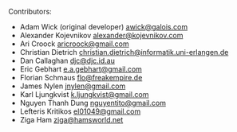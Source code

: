 Contributors:

* Adam Wick (original developer) <awick@galois.com>
* Alexander Kojevnikov <alexander@kojevnikov.com>
* Ari Croock <aricroock@gmail.com>
* Christian Dietrich <christian.dietrich@informatik.uni-erlangen.de>
* Dan Callaghan <djc@djc.id.au>
* Eric Gebhart <e.a.gebhart@gmail.com>
* Florian Schmaus <flo@freakempire.de>
* James Nylen <jnylen@gmail.com>
* Karl Ljungkvist <k.ljungkvist@gmail.com>
* Nguyen Thanh Dung <nguyentito@gmail.com>
* Lefteris Kritikos <el01049@gmail.com>
* Ziga Ham <ziga@hamsworld.net>
